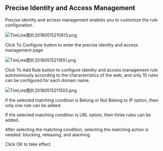 ## **Precise Identity and Access Management**

Precise identity and access management enables you to customize the rule configuration.

![TimLine图片20180515210813.png](http://img1.jcloudcs.com/cms/0c8567ac-8082-4345-8fcf-fcdcf423474120180515210823.png)

Click To Configure button to enter the precise identity and access management page

![TimLine图片20180515211651.png](http://img1.jcloudcs.com/cms/b457ad2d-b4fa-4a17-a7c3-7a2c5bbb7ea120180515211658.png)

Click To Add Rule button to configure identity and access management rule autonomously according to the characteristics of the web, and only 10 rules can be configured for each domain name.

![TimLine图片20180515211503.png](http://img1.jcloudcs.com/cms/954b3019-3eb9-4927-b53d-c55f22d68b1320180515211510.png)

If the selected matching condition is Belong or Not Belong to IP option, then only one rule can be added.

If the selected matching condition is URL option, then three rules can be added.

After selecting the matching condition, selecting the matching action is needed: blocking, releasing, and alarming.

Click OK to take effect.
